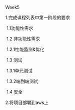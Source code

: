 Week5

1.完成课程列表中第一阶段的要求

​    1.1功能性需求

​    1.2 非功能性需求

​            1.2.1性能监测&优化

​    1.3 测试

​            1.3.1单元测试

​            1.3.2端到端测试

​     1.4 安全

2.将项目部署到aws上


